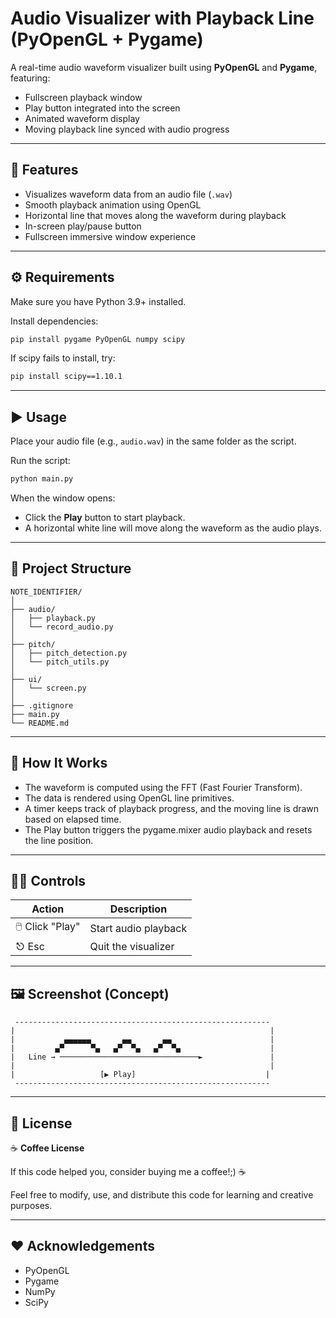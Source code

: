 # Audio Visualizer with Playback Line (PyOpenGL + Pygame)

A real-time audio waveform visualizer built using **PyOpenGL** and **Pygame**, featuring:
- Fullscreen playback window  
- Play button integrated into the screen  
- Animated waveform display  
- Moving playback line synced with audio progress  

---

## 🧩 Features

- Visualizes waveform data from an audio file (`.wav`)
- Smooth playback animation using OpenGL
- Horizontal line that moves along the waveform during playback
- In-screen play/pause button
- Fullscreen immersive window experience

---

## ⚙️ Requirements

Make sure you have Python 3.9+ installed.

Install dependencies:

```bash
pip install pygame PyOpenGL numpy scipy
```

If scipy fails to install, try:

```bash
pip install scipy==1.10.1
```

---

## ▶️ Usage

Place your audio file (e.g., `audio.wav`) in the same folder as the script.

Run the script:

```bash
python main.py
```

When the window opens:

- Click the **Play** button to start playback.
- A horizontal white line will move along the waveform as the audio plays.

---

## 📁 Project Structure

```
NOTE_IDENTIFIER/
│
├── audio/
│   ├── playback.py
│   └── record_audio.py
│
├── pitch/
│   ├── pitch_detection.py
│   └── pitch_utils.py
│
├── ui/
│   └── screen.py
│
├── .gitignore
├── main.py
└── README.md
```

---

## 🧠 How It Works

- The waveform is computed using the FFT (Fast Fourier Transform).
- The data is rendered using OpenGL line primitives.
- A timer keeps track of playback progress, and the moving line is drawn based on elapsed time.
- The Play button triggers the pygame.mixer audio playback and resets the line position.

---

## 🧑‍💻 Controls

| Action | Description |
|--------|-------------|
| 🖱️ Click "Play" | Start audio playback |
| ⎋ Esc | Quit the visualizer |

---

## 🖼️ Screenshot (Concept)

```
 ---------------------------------------------------------
|                                                         |
|           ▄▄▄▄▄▄       ▄▄       ▄▄                      |
|         ▄▀      ▀▄   ▄▀  ▀▄   ▄▀  ▀▄                    |
|   Line → ───────────────────────────────►               |
|                                                         |
|                   [▶ Play]                             |
 ---------------------------------------------------------
```

---

## 📜 License

☕ **Coffee License**

If this code helped you, consider buying me a coffee!;) ☕

Feel free to modify, use, and distribute this code for learning and creative purposes.

---

## ❤️ Acknowledgements

- PyOpenGL
- Pygame
- NumPy
- SciPy